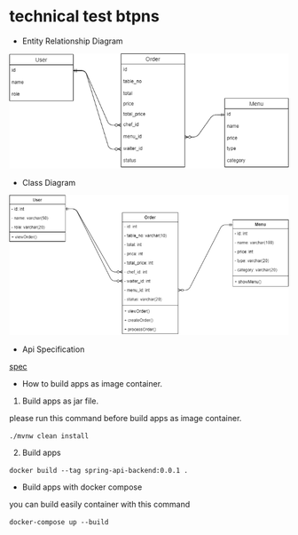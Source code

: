 # technical test btpns

- Entity Relationship Diagram

![ERD](/img/erd.png)

- Class Diagram

![Class Diagram](/img/class-diagram.png)

- Api Specification

[spec](https://documenter.getpostman.com/view/4795674/TzsZsUEk)

- How to build apps as image container.

1. Build apps as jar file.

please run this command before build apps as image container.

```./mvnw clean install```

2. Build apps

```docker build --tag spring-api-backend:0.0.1 .```


- Build apps with docker compose

you can build easily container with this command

```docker-compose up --build```

